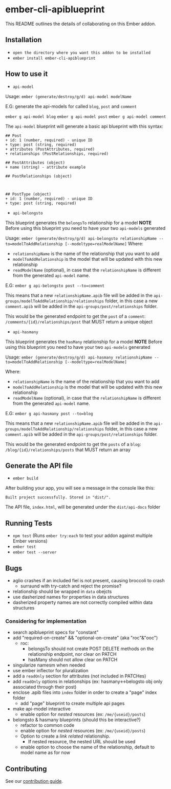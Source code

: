 # ember-cli-apiblueprint

This README outlines the details of collaborating on this Ember addon.

## Installation

 * `open the directory where you want this addon to be installed`
 * `ember install ember-cli-apiblueprint`

## How to use it

* `api-model`

Usage: `ember (generate/destroy/g/d) api-model modelName`

E.G: generate the api-models for called `blog`, `post` and `comment`

  `ember g api-model blog`
  `ember g api-model post`
  `ember g api-model comment`

The `api-model` blueprint will generate a basic api blueprint with this syntax:

```
## Post
+ id: 1 (number, required) - unique ID
+ type: post (string, required)
+ attributes (PostAttributes, required)
+ relationships (PostRelationships, required)

## PostAttributes (object)
+ name (string) - attribute example

## PostRelationships (object)



## PostType (object)
+ id: 1 (number, required) - unique ID
+ type: post (string, required)
```

 * `api-belongsto`

This blueprint generates the `belongsTo` relationship for a model
**NOTE** Before using this blueprint you need to have your two `api-models` generated

Usage: `ember (generate/destroy/g/d) api-belongsto relationshipName --to=modelToAddRelationship [--modeltype=realModelName]`
Where:
* `relationshipName` is the name of the relationship that you want to add
* `modelToAddRelationship` is the model that will be updated with this new relationship
* `readModelName` (optional), in case that the `relationshipName` is different from the  generated `api-model` name.

E.G: `ember g api-belongsto post --to=comment`

This means that a new `relationshipName.apib` file will be added in the `api-groups/modelToAddRelationship/relationships` folder, in this case
a new `comment.apib` will be added in the `api-groups/post/relationships` folder.

This would be the generated endpoint to get the `post` of a `comment`:
`/comments/{id}/relationships/post` that MUST return a unique object

* `api-hasmany`

This blueprint generates the `hasMany` relationship for a model
**NOTE** Before using this blueprint you need to have your two `api-models` generated

Usage: `ember (generate/destroy/g/d) api-hasmany relationshipName --to=modelToAddRelationship [--modeltype=realModelName]`

Where:
* `relationshipName` is the name of the relationship that you want to add
* `modelToAddRelationship` is the model that will be updated with this new relationship
* `readModelName` (optional), in case that the `relationshipName` is different from the  generated `api-model` name.

E.G: `ember g api-hasmany post --to=blog`

This means that a new `relationshipName.apib` file will be added in the `api-groups/modelToAddRelationship/relationships` folder, in this case
a new `comment.apib` will be added in the `api-groups/post/relationships` folder.

This would be the generated endpoint to get the `posts` of a `blog`:
`/blog/{id}/relationships/posts` that MUST return an array

## Generate the API file

* `ember build`

After building your app, you will see a message in the console like this:

`Built project successfully. Stored in "dist/".`

The API file, `index.html`, will be generated under the `dist/api-docs` folder

## Running Tests

* `npm test` (Runs `ember try:each` to test your addon against multiple Ember versions)
* `ember test`
* `ember test --server`

## Bugs
- aglio crashes if an included fiel is not present, causing broccoli to crash
  - surraund with try-catch and reject the promise?
- relationship should be wrapped in `data` obejcts
- use dasherized names for properties in data structures
- dasherized property names are not correctly compiled within data structures

### Considering for implementation
- search apiblueprint specs for "constant"
- add "required-on-create" && "optional-on-create" (aka "roc"&"ooc")
  - roc:
    - belongsTo should not create POST DELETE methods on the relationship endpoint, nor clear on PATCH
    - hasMany should not allow clear on PATCH
- singularize namesm when needed
- use ember inflector for pluralization
- add a `readOnly` section for attributes (not included in PATCHes)
- add `readOnly` options in relationships (ex: hasmany<->belogsto obj only associated through their post)
- enclose .apib files into `index` folder in order to create a "page" index folder
  - add "page" blueprint to create multiple api pages
- make api-model interactive
  - enable option for *nested* resources (ex: `/me/{useid}/posts`)
- belongsto & hasmany blueprints (should this be interactive?)
  - refactor to common code
  - enable option for *nested* resources (ex: `/me/{useid}/posts`)
  - Option to create a *link related* relationship.
    - If nested resource, the nested URL should be used
  - enable option to choose the name of the relationship, default to model name as for now

## Contributing

See our [contribution guide](./CONTRIBUTING.md).
